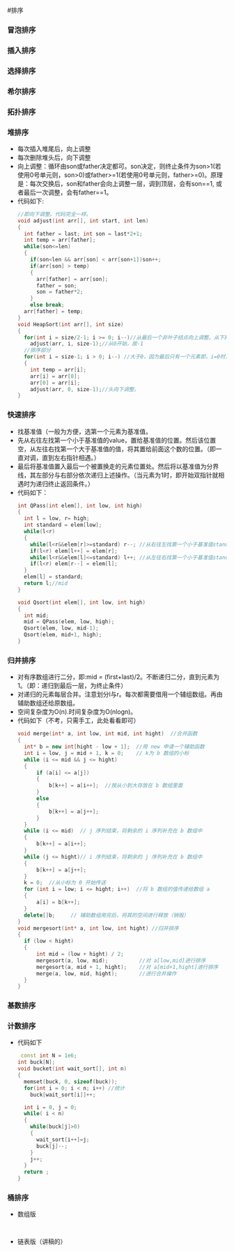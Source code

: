 #排序
### 冒泡排序
### 插入排序
### 选择排序
### 希尔排序
### 拓扑排序

### 堆排序
* 每次插入堆尾后，向上调整
* 每次删除堆头后，向下调整
* 向上调整：循环由son或father决定都可。son决定，则终止条件为son>1(若使用0号单元则，son>0)或father>=1(若使用0号单元则，father>=0)。原理是：每次交换后，son和father会向上调整一层，调到顶层，会有son==1, 或者最后一次调整，会有father==1。
* 代码如下:
  ```c++
  //即向下调整。代码完全一样。
  void adjust(int arr[], int start, int len)
  {
    int father = last; int son = last*2+1;
    int temp = arr[father];
    while(son<=len)
    {
      if(son<len && arr[son] < arr[son+1])son++;
      if(arr[son] > temp)
      {
        arr[father] = arr[son];
        father = son;
        son = father*2;
      }
      else break;
    arr[father] = temp;
  }
  void HeapSort(int arr[], int size)
  {
    for(int i = size/2-1; i >= 0; i--)//从最后一个非叶子结点向上调整。从下网上是因为：下调整好了，上往下调整后，依然保持有序。若上往下调整，调整一次后，仍上部可能有大小原因。
      adjust(arr, i, size-1);//从0开始，故-1
    //排序部分
    for(int i = size-1; i > 0; i--) //大于0，因为最后只有一个元素即，i=0时，就剩一个元素，不需要排序。
    {
      int temp = arr[i];
      arr[i] = arr[0];
      arr[0] = arr[i];
      adjust(arr, 0, size-1);//头向下调整。
  }
  ```
### 快速排序
* 找基准值（一般为方便，选第一个元素为基准值。
* 先从右往左找第一个小于基准值的value，置给基准值的位置。然后该位置空，从左往右找第一个大于基准值的值，将其置给前面这个数的位置。（即一直对调，直到左右指针相遇。）
* 最后将基准值置入最后一个被置换走的元素位置处。然后将以基准值为分界线，其左部分与右部分依次递归上述操作。（当元素为1时，即开始双指针就相遇时为递归终止返回条件。）
* 代码如下：
  ```c++
  int QPass(int elem[], int low, int high)
  {
    int l = low, r= high;
    int standard = elem[low];
    while(l<r)
    {
      while(l<r&&elem[r]>=standard) r--; //从右往左找第一个小于基准值standard的value
      if(l<r) elem[l++] = elem[r];
      while(l<r&&elem[l]<=standard) l++; //从左往右找第一个小于基准值standard的value
      if(l<r) elem[r--] = elem[l];
    }
    elem[l] = standard;
    return l;//mid
  }

  void Qsort(int elem[], int low, int high)
  {
    int mid;
    mid = QPass(elem, low, high);
    Qsort(elem, low, mid-1);
    Qsort(elem, mid+1, high);
  }
  ```
### 归并排序
* 对有序数组进行二分，即:mid = (first+last)/2。不断递归二分，直到元素为1。（即：递归到最后一层，为终止条件）
* 对递归的元素每层合并。注意划分l与r。每次都需要借用一个辅组数组。再由辅助数组还给原数组。
* 空间复杂度为O(n).时间复杂度为O(nlogn)。
* 代码如下（不考，只需手工，此处看看即可）
  ```c++
  void merge(int* a, int low, int mid, int hight)  //合并函数
  {
  	int* b = new int[hight - low + 1];  //用 new 申请一个辅助函数
  	int i = low, j = mid + 1, k = 0;    // k为 b 数组的小标
  	while (i <= mid && j <= hight)  
  	{
  		if (a[i] <= a[j])
  		{
  			b[k++] = a[i++];  //按从小到大存放在 b 数组里面
  		}
  		else
  		{
  			b[k++] = a[j++];
  		}
  	}
  	while (i <= mid)  // j 序列结束，将剩余的 i 序列补充在 b 数组中 
  	{
  		b[k++] = a[i++];
  	}
  	while (j <= hight)// i 序列结束，将剩余的 j 序列补充在 b 数组中 
  	{
  		b[k++] = a[j++];
  	}
  	k = 0;  //从小标为 0 开始传送
  	for (int i = low; i <= hight; i++)  //将 b 数组的值传递给数组 a
  	{
  		a[i] = b[k++];
  	}
  	delete[]b;     // 辅助数组用完后，将其的空间进行释放（销毁）
  }
  void mergesort(int* a, int low, int hight) //归并排序
  {
  	if (low < hight)
  	{
  		int mid = (low + hight) / 2;
  		mergesort(a, low, mid);          //对 a[low,mid]进行排序
  		mergesort(a, mid + 1, hight);    //对 a[mid+1,hight]进行排序
  		merge(a, low, mid, hight);       //进行合并操作
  	}
  }
  ```
### 基数排序
### 计数排序
* 代码如下
  ```c++
   const int N = 1e6;
  int buck[N];
  void bucket(int wait_sort[], int n)
  {
    memset(buck, 0, sizeof(buck));
    for(int i = 0; i < n; i++) //统计
      buck[wait_sort[i]]++;

    int i = 0, j = 0;
    while( i < n)
    {
      while(buck[j]>0)
      {
        wait_sort[i++]=j;
        buck[j]--;
      }
      j++;
    }
    return ;
  }
  ```
### 桶排序
* 数组版
  ```c++
 
  
* 链表版（讲稿的）

### 
